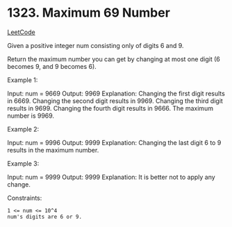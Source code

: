# 1323. Maximum 69 Number

[LeetCode](https://leetcode.com/problems/maximum-69-number/)

Given a positive integer num consisting only of digits 6 and 9.

Return the maximum number you can get by changing at most one digit (6 becomes 9, and 9 becomes 6).



Example 1:

Input: num = 9669
Output: 9969
Explanation:
Changing the first digit results in 6669.
Changing the second digit results in 9969.
Changing the third digit results in 9699.
Changing the fourth digit results in 9666.
The maximum number is 9969.

Example 2:

Input: num = 9996
Output: 9999
Explanation: Changing the last digit 6 to 9 results in the maximum number.

Example 3:

Input: num = 9999
Output: 9999
Explanation: It is better not to apply any change.



Constraints:

    1 <= num <= 10^4
    num's digits are 6 or 9.
